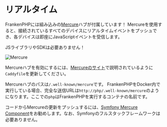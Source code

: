 # リアルタイム

FrankenPHPには組み込みの[Mercure](https://mercure.rocks)ハブが付属しています！
Mercureを使用すると、接続されているすべてのデバイスにリアルタイムイベントをプッシュでき、各デバイスは即座にJavaScriptイベントを受信します。

JSライブラリやSDKは必要ありません！

![Mercure](mercure-hub.png)

Mercureハブを有効にするには、[Mercureのサイト](https://mercure.rocks/docs/hub/config)で説明されているように`Caddyfile`を更新してください。

Mercureハブのパスは`/.well-known/mercure`です。
FrankenPHPをDocker内で実行している場合、完全な送信URLは`http://php/.well-known/mercure`のようになります。ここでの`php`はFrankenPHPを実行するコンテナの名前です。

コードからMercureの更新をプッシュするには、[Symfony Mercure Component](https://symfony.com/components/Mercure)をお勧めします。なお、Symfonyのフルスタックフレームワークは必要ありません。
